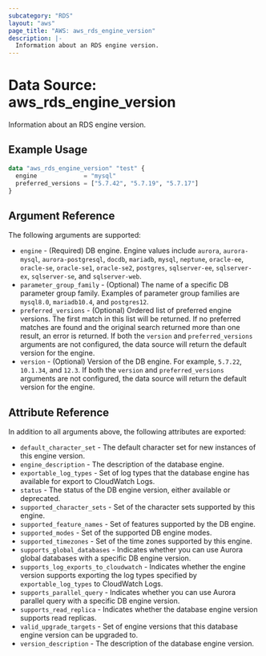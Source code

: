 ```yaml
---
subcategory: "RDS"
layout: "aws"
page_title: "AWS: aws_rds_engine_version"
description: |-
  Information about an RDS engine version.
---
```


# Data Source: aws_rds_engine_version

Information about an RDS engine version.

## Example Usage

```terraform
data "aws_rds_engine_version" "test" {
  engine             = "mysql"
  preferred_versions = ["5.7.42", "5.7.19", "5.7.17"]
}
```

## Argument Reference

The following arguments are supported:

* `engine` - (Required) DB engine. Engine values include `aurora`, `aurora-mysql`, `aurora-postgresql`, `docdb`, `mariadb`, `mysql`, `neptune`, `oracle-ee`, `oracle-se`, `oracle-se1`, `oracle-se2`, `postgres`, `sqlserver-ee`, `sqlserver-ex`, `sqlserver-se`, and `sqlserver-web`.
* `parameter_group_family` - (Optional) The name of a specific DB parameter group family. Examples of parameter group families are `mysql8.0`, `mariadb10.4`, and `postgres12`.
* `preferred_versions` - (Optional) Ordered list of preferred engine versions. The first match in this list will be returned. If no preferred matches are found and the original search returned more than one result, an error is returned. If both the `version` and `preferred_versions` arguments are not configured, the data source will return the default version for the engine.
* `version` - (Optional) Version of the DB engine. For example, `5.7.22`, `10.1.34`, and `12.3`. If both the `version` and `preferred_versions` arguments are not configured, the data source will return the default version for the engine.

## Attribute Reference

In addition to all arguments above, the following attributes are exported:

* `default_character_set` - The default character set for new instances of this engine version.
* `engine_description` - The description of the database engine.
* `exportable_log_types` - Set of log types that the database engine has available for export to CloudWatch Logs.
* `status` - The status of the DB engine version, either available or deprecated.
* `supported_character_sets` - Set of the character sets supported by this engine.
* `supported_feature_names` - Set of features supported by the DB engine.
* `supported_modes` - Set of the supported DB engine modes.
* `supported_timezones` - Set of the time zones supported by this engine.
* `supports_global_databases` - Indicates whether you can use Aurora global databases with a specific DB engine version.
* `supports_log_exports_to_cloudwatch` - Indicates whether the engine version supports exporting the log types specified by `exportable_log_types` to CloudWatch Logs.
* `supports_parallel_query` - Indicates whether you can use Aurora parallel query with a specific DB engine version.
* `supports_read_replica` - Indicates whether the database engine version supports read replicas.
* `valid_upgrade_targets` - Set of engine versions that this database engine version can be upgraded to.
* `version_description` - The description of the database engine version.
